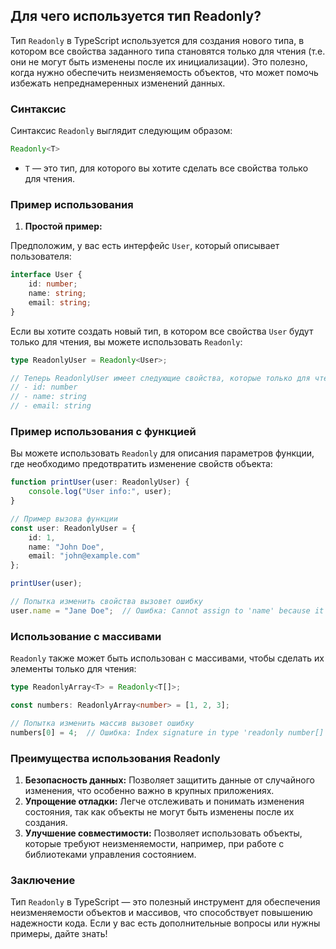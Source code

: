 ## Для чего используется тип Readonly?

Тип `Readonly` в TypeScript используется для создания нового типа, в котором все свойства заданного типа становятся только для чтения (т.е. они не могут быть изменены после их инициализации). Это полезно, когда нужно обеспечить неизменяемость объектов, что может помочь избежать непреднамеренных изменений данных.

### Синтаксис

Синтаксис `Readonly` выглядит следующим образом:

```typescript
Readonly<T>
```

- `T` — это тип, для которого вы хотите сделать все свойства только для чтения.

### Пример использования

1. **Простой пример:**

Предположим, у вас есть интерфейс `User`, который описывает пользователя:

```typescript
interface User {
    id: number;
    name: string;
    email: string;
}
```

Если вы хотите создать новый тип, в котором все свойства `User` будут только для чтения, вы можете использовать `Readonly`:

```typescript
type ReadonlyUser = Readonly<User>;

// Теперь ReadonlyUser имеет следующие свойства, которые только для чтения:
// - id: number
// - name: string
// - email: string
```

### Пример использования с функцией

Вы можете использовать `Readonly` для описания параметров функции, где необходимо предотвратить изменение свойств объекта:

```typescript
function printUser(user: ReadonlyUser) {
    console.log("User info:", user);
}

// Пример вызова функции
const user: ReadonlyUser = {
    id: 1,
    name: "John Doe",
    email: "john@example.com"
};

printUser(user);

// Попытка изменить свойства вызовет ошибку
user.name = "Jane Doe";  // Ошибка: Cannot assign to 'name' because it is a read-only property.
```

### Использование с массивами

`Readonly` также может быть использован с массивами, чтобы сделать их элементы только для чтения:

```typescript
type ReadonlyArray<T> = Readonly<T[]>;

const numbers: ReadonlyArray<number> = [1, 2, 3];

// Попытка изменить массив вызовет ошибку
numbers[0] = 4;  // Ошибка: Index signature in type 'readonly number[]' only permits reading.
```

### Преимущества использования Readonly

1. **Безопасность данных:** Позволяет защитить данные от случайного изменения, что особенно важно в крупных приложениях.
2. **Упрощение отладки:** Легче отслеживать и понимать изменения состояния, так как объекты не могут быть изменены после их создания.
3. **Улучшение совместимости:** Позволяет использовать объекты, которые требуют неизменяемости, например, при работе с библиотеками управления состоянием.

### Заключение

Тип `Readonly` в TypeScript — это полезный инструмент для обеспечения неизменяемости объектов и массивов, что способствует повышению надежности кода. Если у вас есть дополнительные вопросы или нужны примеры, дайте знать!